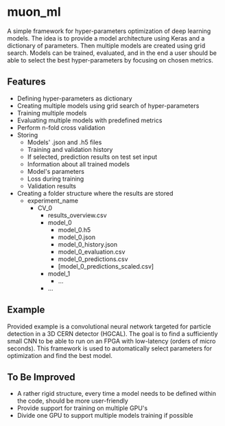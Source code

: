 # muon_ml

A simple framework for hyper-parameters optimization of deep learning models.
The idea is to provide a model architecture using Keras and a dictionary of parameters.
Then multiple models are created using grid search.
Models can be trained, evaluated, and in the end a user should be able to select the best hyper-parameters by focusing on chosen metrics.

## Features
* Defining hyper-parameters as dictionary
* Creating multiple models using grid search of hyper-parameters 
* Training multiple models
* Evaluating multiple models with predefined metrics
* Perform n-fold cross validation
* Storing
  * Models' .json and .h5 files
  * Training and validation history
  * If selected, prediction results on test set input
  * Information about all trained models
  * Model's parameters
  * Loss during training
  * Validation results
* Creating a folder structure where the results are stored
  * experiment_name
    * CV_0
      * results_overview.csv
      * model_0
        * model_0.h5
        * model_0.json
        * model_0_history.json
        * model_0_evaluation.csv
        * model_0_predictions.csv
        * [model_0_predictions_scaled.csv]
      * model_1
        * ...
      * ...


## Example
Provided example is a convolutional neural network targeted for particle detection in a 3D CERN detector (HGCAL). The goal is to find a sufficiently small CNN to be able to run on an FPGA with low-latency (orders of micro seconds). This framework is used to automatically select parameters for optimization and find the best model. 


## To Be Improved

* A rather rigid structure, every time a model needs to be defined within the code, should be more user-friendly
* Provide support for training on multiple GPU's
* Divide one GPU to support multiple models training if possible
